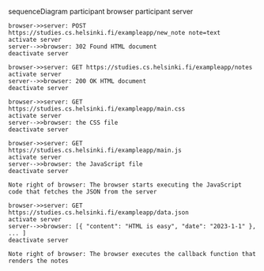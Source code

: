 sequenceDiagram
    participant browser
    participant server

    browser->>server: POST https://studies.cs.helsinki.fi/exampleapp/new_note note=text
    activate server
    server-->>browser: 302 Found HTML document
    deactivate server

    browser->>server: GET https://studies.cs.helsinki.fi/exampleapp/notes
    activate server
    server-->>browser: 200 OK HTML document
    deactivate server

    browser->>server: GET https://studies.cs.helsinki.fi/exampleapp/main.css
    activate server
    server-->>browser: the CSS file
    deactivate server

    browser->>server: GET https://studies.cs.helsinki.fi/exampleapp/main.js
    activate server
    server-->>browser: the JavaScript file
    deactivate server

    Note right of browser: The browser starts executing the JavaScript code that fetches the JSON from the server

    browser->>server: GET https://studies.cs.helsinki.fi/exampleapp/data.json
    activate server
    server-->>browser: [{ "content": "HTML is easy", "date": "2023-1-1" }, ... ]
    deactivate server

    Note right of browser: The browser executes the callback function that renders the notes